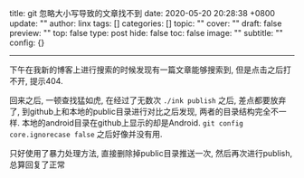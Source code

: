 title: git 忽略大小写导致的文章找不到
date: 2020-05-20 20:28:38 +0800
update: ""
author: linx
tags: []
categories: []
topic: ""
cover: ""
draft: false
preview: ""
top: false
type: post
hide: false
toc: false
image: ""
subtitle: ""
config: {}


---




下午在我新的博客上进行搜索的时候发现有一篇文章能够搜索到, 但是点击之后打不开, 提示404.



回来之后, 一顿查找猛如虎, 在经过了无数次 `./ink publish` 之后, 差点都要放弃了, 到github上和本地的public目录进行对比之后发现, 两者的目录结构完全不一样. 本地的android目录在github上显示的却是Android. `git config core.ignorecase false` 之后好像并没有用.

只好使用了暴力处理方法, 直接删除掉public目录推送一次, 然后再次进行publish, 总算回复了正常
